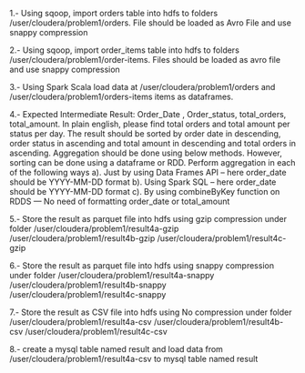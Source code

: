 1.- Using sqoop, import orders table into hdfs to folders /user/cloudera/problem1/orders. File should be loaded as Avro File and use snappy compression

2.- Using sqoop, import order_items  table into hdfs to folders /user/cloudera/problem1/order-items. Files should be loaded as avro file and use snappy compression

3.- Using Spark Scala load data at /user/cloudera/problem1/orders and /user/cloudera/problem1/orders-items items as dataframes.

4.- Expected Intermediate Result: Order_Date , Order_status, total_orders, total_amount. In plain english, please find total orders and total amount per status per day. The result should be sorted by order date in descending, order status in ascending and total amount in descending and total orders in ascending. Aggregation should be done using below methods. However, sorting can be done using a dataframe or RDD. Perform aggregation in each of the following ways
a). Just by using Data Frames API – here order_date should be YYYY-MM-DD format
b). Using Spark SQL  – here order_date should be YYYY-MM-DD format
c). By using combineByKey function on RDDS — No need of formatting order_date or total_amount

5.- Store the result as parquet file into hdfs using gzip compression under folder
/user/cloudera/problem1/result4a-gzip
/user/cloudera/problem1/result4b-gzip
/user/cloudera/problem1/result4c-gzip

6.- Store the result as parquet file into hdfs using snappy compression under folder
/user/cloudera/problem1/result4a-snappy
/user/cloudera/problem1/result4b-snappy
/user/cloudera/problem1/result4c-snappy

7.- Store the result as CSV file into hdfs using No compression under folder
/user/cloudera/problem1/result4a-csv
/user/cloudera/problem1/result4b-csv
/user/cloudera/problem1/result4c-csv

8.- create a mysql table named result and load data from /user/cloudera/problem1/result4a-csv to mysql table named result